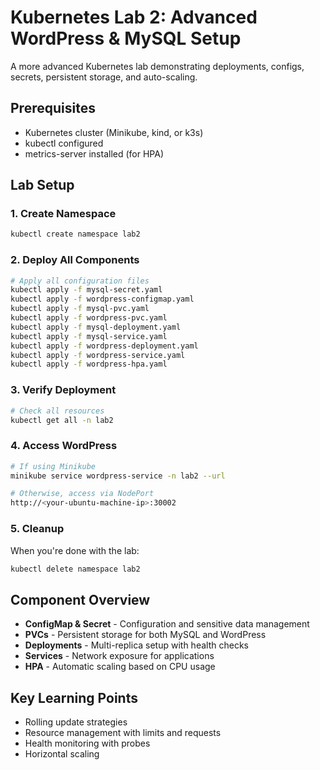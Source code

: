 # Kubernetes Lab 2: Advanced WordPress & MySQL Setup

A more advanced Kubernetes lab demonstrating deployments, configs, secrets, persistent storage, and auto-scaling.

## Prerequisites

- Kubernetes cluster (Minikube, kind, or k3s)
- kubectl configured
- metrics-server installed (for HPA)

## Lab Setup

### 1. Create Namespace

```bash
kubectl create namespace lab2
```

### 2. Deploy All Components

```bash
# Apply all configuration files
kubectl apply -f mysql-secret.yaml
kubectl apply -f wordpress-configmap.yaml
kubectl apply -f mysql-pvc.yaml
kubectl apply -f wordpress-pvc.yaml
kubectl apply -f mysql-deployment.yaml
kubectl apply -f mysql-service.yaml
kubectl apply -f wordpress-deployment.yaml
kubectl apply -f wordpress-service.yaml
kubectl apply -f wordpress-hpa.yaml
```

### 3. Verify Deployment

```bash
# Check all resources
kubectl get all -n lab2
```

### 4. Access WordPress

```bash
# If using Minikube
minikube service wordpress-service -n lab2 --url

# Otherwise, access via NodePort
http://<your-ubuntu-machine-ip>:30002
```

### 5. Cleanup

When you're done with the lab:

```bash
kubectl delete namespace lab2
```

## Component Overview

- **ConfigMap & Secret** - Configuration and sensitive data management
- **PVCs** - Persistent storage for both MySQL and WordPress
- **Deployments** - Multi-replica setup with health checks
- **Services** - Network exposure for applications
- **HPA** - Automatic scaling based on CPU usage

## Key Learning Points

- Rolling update strategies
- Resource management with limits and requests
- Health monitoring with probes
- Horizontal scaling
